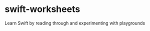 swift-worksheets
================

Learn Swift by reading through and experimenting with playgrounds

